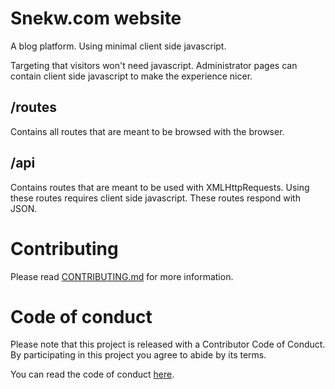 # Snekw.com website

A blog platform. Using minimal client side javascript. 

Targeting that visitors won't need javascript.
Administrator pages can contain client side javascript to make the experience nicer.

## /routes
Contains all routes that are meant to be browsed with the browser.

## /api
Contains routes that are meant to be used with XMLHttpRequests. Using these routes requires
client side javascript. These routes respond with JSON.

# Contributing

Please read [CONTRIBUTING.md](CONTRIBUTING.md) for more information.

# Code of conduct

Please note that this project is released with a Contributor Code of Conduct.
By participating in this project you agree to abide by its terms.

You can read the code of conduct [here](CODE_OF_CONDUCT.md).
